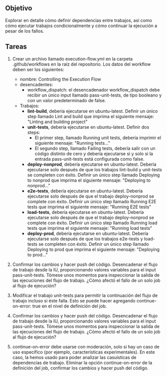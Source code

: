 ## Objetivo
Explorar en detalle cómo definir dependencias entre trabajos, así como cómo ejecutar trabajos condicionalmente y cómo continuar la ejecución a pesar de los fallos.

## Tareas

1. Crear un archivo llamado execution-flow.yml en la carpeta .github/workflows en la raíz del repositorio. Los datos del workflow deben ser los siguientes:
    - nombre: Controlling the Execution Flow
    - desencadentes:
        - workflow_dispatch: el desencadenador workflow_dispatch debe recibir un único input llamado pass-unit-tests, de tipo booleano y con un valor predeterminado de false. 
    - Trabajos:
      - **lint-build**, debería ejecutarse en ubuntu-latest. Definir un único step llamado Lint and build que imprima el siguiente mensaje: "Linting and building project"
      - **unit-tests**, debería ejecutarse en ubuntu-latest. Definir dos steps:
        - El primer step, llamado Running unit tests, debería imprimir el siguiente mensaje: "Running tests..."
        - El segundo step, llamado Failing tests, debería salir con un código distinto de cero y debería ejecutarse si y solo si la entrada pass-unit-tests está configurada como false.
      - **deploy-nonprod**, debería ejecutarse en ubuntu-latest. Debería ejecutarse solo después de que los trabajos lint-build y unit-tests se completen con éxito. Definir un único step llamado Deploying to nonprod que imprima el siguiente mensaje: "Deploying to nonprod..."
      - **e2e-tests**, debería ejecutarse en ubuntu-latest. Debería ejecutarse solo después de que el trabajo deploy-nonprod se complete con éxito. Definir un único step llamado Running E2E tests que imprima el siguiente mensaje: "Running E2E tests"
      - **load-tests**, debería ejecutarse en ubuntu-latest. Debería ejecutarse solo después de que el trabajo deploy-nonprod se complete con éxito. Definir un único step llamado Running load tests que imprima el siguiente mensaje: "Running load tests"
      - **deploy-prod**, debería ejecutarse en ubuntu-latest. Debería ejecutarse solo después de que los trabajos e2e-tests y load-tests se completen con éxito. Definir un único step llamado Deploying to prod que imprima el siguiente mensaje: "Deploying to prod..."

2. Confirmar los cambios y hacer push del código. Desencadenar el flujo de trabajo desde la IU, proporcionando valores variables para el input pass-unit-tests. Tómese unos momentos para inspeccionar la salida de las ejecuciones del flujo de trabajo. ¿Cómo afectó el fallo de un solo job al flujo de ejecución?
3. Modificar el trabajo unit-tests para permitir la continuación del flujo de trabajo incluso si éste falla. Esto se puede hacer agregando continue-on-error: true en el nivel de definición del job.
4. Confirmar los cambios y hacer push del código. Desencadenar el flujo de trabajo desde la IU, proporcionando valores variables para el input pass-unit-tests. Tómese unos momentos para inspeccionar la salida de las ejecuciones del flujo de trabajo.  ¿Cómo afectó el fallo de un solo job al flujo de ejecución?
5. continue-on-error debe usarse con moderación, solo si hay un caso de uso específico (por ejemplo, características experimentales). En este caso, la hemos usado para poder analizar las casuísticas de dependencias de trabajo. Eliminar la opción continue-on-error de la definición del job, confirmar los cambios y hacer push del código.
